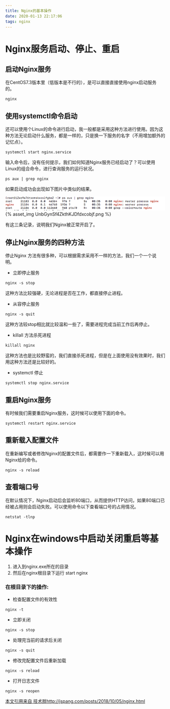 ```yaml
---
title: Nginx的基本操作
date: 2020-01-13 22:17:06
tags: nginx
---
```


# Nginx服务启动、停止、重启

## 启动Nginx服务
在CentOS7.3版本里（低版本是不行的），是可以直接直接使用nginx启动服务的。
```
nginx
```

<!-- more -->

## 使用systemctl命令启动

还可以使用个Linux的命令进行启动，我一般都是采用这种方法进行使用。因为这种方法无论启动什么服务，都是一样的，只是换一下服务的名字（不用增加额外的记忆点）。
```
systemctl start nginx.service
```

输入命令后，没有任何提示，我们如何知道Nginx服务已经启动了？可以使用Linux的组合命令，进行查询服务的运行状况。
```
ps aux | grep nginx
```

如果启动成功会出现如下图片中类似的结果。

![](./Nginx的基本操作/UnbGynSf4ZkthKJDfdxcobjf.png)
{% asset_img UnbGynSf4ZkthKJDfdxcobjf.png %}

有这三条记录，说明我们Nginx被正常开启了。

## 停止Nginx服务的四种方法

停止Nginx 方法有很多种，可以根据需求采用不一样的方法，我们一个一个说明。

- 立即停止服务
```
nginx -s stop
```
这种方法比较强硬，无论进程是否在工作，都直接停止进程。

- 从容停止服务
```
nginx -s quit
```
这种方法较stop相比就比较温和一些了，需要进程完成当前工作后再停止。

- killall 方法杀死进程
```
killall nginx
```
这种方法也是比较野蛮的，我们直接杀死进程，但是在上面使用没有效果时，我们用这种方法还是比较好的。

- systemctl 停止
```
systemctl stop nginx.service
```

## 重启Nginx服务

有时候我们需要重启Nginx服务，这时候可以使用下面的命令。
```
systemctl restart nginx.service
```

## 重新载入配置文件

在重新编写或者修改Nginx的配置文件后，都需要作一下重新载入，这时候可以用Nginx给的命令。
```
nginx -s reload
```

## 查看端口号

在默认情况下，Nginx启动后会监听80端口，从而提供HTTP访问，如果80端口已经被占用则会启动失败。可以使用命令以下查看端口号的占用情况。
```
netstat -tlnp
```

# Nginx在windows中启动关闭重启等基本操作

1. 进入到nginx.exe所在的目录
2. 然后在nginx根目录下运行 start nginx

### 在根目录下的操作:

- 检查配置文件的有效性
```
nginx -t 
```
- 立即关闭
```
nginx -s stop
```
- 处理完当前的请求后关闭
```
nginx -s quit	
```
- 修改完配置文件后重新加载
```
nginx -s reload	
```
- 打开日志文件
```
nginx -s reopen	
```

[本文引用来自 技术胖http://jspang.com/posts/2018/10/05/nginx.html](http://jspang.com/posts/2018/10/05/nginx.html)
